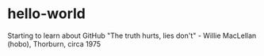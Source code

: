 # hello-world
Starting to learn about GitHub
"The truth hurts, lies don't" - Willie MacLellan (hobo), Thorburn, circa 1975
